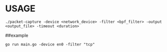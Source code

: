 # USAGE

```
./packet-capture -device <network_device> -filter <bpf_filter> -output <output_file> -timeout <duration>

```

##example 

```
go run main.go -device en0 -filter "tcp"
```